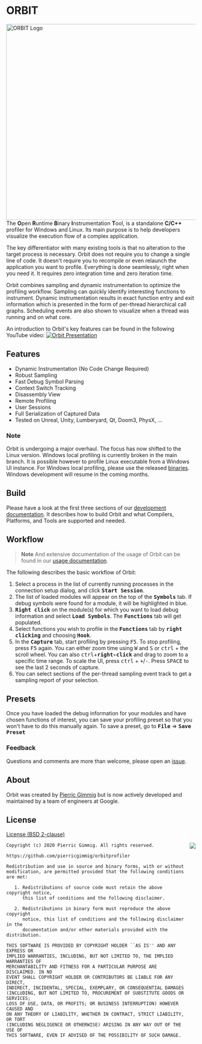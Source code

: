 # ORBIT

<img alt="ORBIT Logo" src="logos/orbit_logo_simple.png" align="right" width="520" >

The **O**pen **R**untime **B**inary **I**nstrumentation **T**ool, is a standalone **C/C++** profiler for Windows and Linux. Its main purpose is to help developers visualize the execution flow of a complex application.

The key differentiator with many existing tools is that no alteration to the target process is necessary. Orbit does not require you to change a single line of code. It doesn't require you to recompile or even relaunch the application you want to profile. Everything is done seamlessly, right when you need it. It requires zero integration time and zero iteration time.

Orbit combines sampling and dynamic instrumentation to optimize the profiling workflow. Sampling can quickly identify interesting functions to instrument. Dynamic instrumentation results in exact function entry and exit information which is presented in the form of per-thread hierarchical call graphs.  Scheduling events are also shown to visualize when a thread was running and on what core.

An introduction to Orbit's key features can be found in the following YouTube
video:
[![Orbit Presentation][orbit_youtube_presentation]](https://www.youtube.com/watch?v=8V-EPBPGZPs)

## Features

- Dynamic Instrumentation (No Code Change Required)
- Robust Sampling
- Fast Debug Symbol Parsing
- Context Switch Tracking
- Disassembly View
- Remote Profiling
- User Sessions
- Full Serialization of Captured Data
- Tested on Unreal, Unity, Lumberyard, Qt, Doom3, PhysX, ...

### Note

Orbit is undergoing a major overhaul. The focus has now shifted to the Linux version. Windows local profiling is currently broken in the main branch. It is possible however to profile Linux executable from a Windows UI instance. For Windows local profiling, please use the released [binaries](https://github.com/google/orbit/releases). Windows development will resume in the coming months.

## Build

Please have a look at the first three sections of our [development documentation](DEVELOPMENT.md). It describes how to build Orbit and what Compilers, Platforms, and Tools are supported and needed.

## Workflow

> **Note** And extensive documentation of the usage of Orbit can be found in our [usage documentation](documentation/DOCUMENTATION.md).

The following describes the basic workflow of Orbit:
1. Select a process in the list of currently running processes in the connection setup dialog, and click <b><samp>Start Session</samp></b>.
2. The list of loaded modules will appear on the top of the <b><samp>Symbols</samp></b> tab.  If debug symbols were found for a module, it will be highlighted in blue.
3. <b><samp>Right click</samp></b> on the module(s) for which you want to load debug information and select <b><samp>Load Symbols</samp></b>. The <b><samp>Functions</samp></b> tab will get populated.
4. Select functions you wish to profile in the <b><samp>Functions</samp></b> tab by <b><samp>right clicking</samp></b> and choosing <b><samp>Hook</samp></b>.
5. In the <b><samp>Capture</samp></b> tab, start profiling by pressing <kbd>F5</kbd>.  To stop profiling, press <kbd>F5</kbd> again. You can either zoom time using <kbd>W</kbd> and <kbd>S</kbd> or <kbd>ctrl</kbd> + the scroll wheel.  You can also <kbd>ctrl</kbd>+<b><samp>right-click</samp></b> and drag to zoom to a specific time range. To scale the UI, press <kbd>ctrl</kbd> + <kbd>+</kbd>/<kbd>-</kbd>. Press <kbd>SPACE</kbd> to see the last 2 seconds of capture.
6. You can select sections of the per-thread sampling event track to get a sampling report of your selection.

## Presets

Once you have loaded the debug information for your modules and have chosen functions of interest, you can save your profiling preset so that you won't have to do this manually again.  To save a preset, go to <b><samp>File</samp></b> ⇒ <b><samp>Save Preset</samp></b>

### Feedback

Questions and comments are more than welcome, please open an [issue](https://github.com/google/orbit/issues).

## About

Orbit was created by [Pierric Gimmig](https://www.linkedin.com/in/pgimmig/) but is now actively developed and maintained by a team of engineers at Google.

## License

[License (BSD 2-clause)](./LICENSE)

<a href="http://opensource.org/licenses/BSD-2-Clause" target="_blank">
<img align="right" src="http://opensource.org/trademarks/opensource/OSI-Approved-License-100x137.png">
</a>

```text
Copyright (c) 2020 Pierric Gimmig. All rights reserved.

https://github.com/pierricgimmig/orbitprofiler

Redistribution and use in source and binary forms, with or without
modification, are permitted provided that the following conditions are met:

   1. Redistributions of source code must retain the above copyright notice,
      this list of conditions and the following disclaimer.
   
   2. Redistributions in binary form must reproduce the above copyright
      notice, this list of conditions and the following disclaimer in the
      documentation and/or other materials provided with the distribution.

THIS SOFTWARE IS PROVIDED BY COPYRIGHT HOLDER ``AS IS'' AND ANY EXPRESS OR
IMPLIED WARRANTIES, INCLUDING, BUT NOT LIMITED TO, THE IMPLIED WARRANTIES OF
MERCHANTABILITY AND FITNESS FOR A PARTICULAR PURPOSE ARE DISCLAIMED. IN NO
EVENT SHALL COPYRIGHT HOLDER OR CONTRIBUTORS BE LIABLE FOR ANY DIRECT,
INDIRECT, INCIDENTAL, SPECIAL, EXEMPLARY, OR CONSEQUENTIAL DAMAGES
(INCLUDING, BUT NOT LIMITED TO, PROCUREMENT OF SUBSTITUTE GOODS OR SERVICES;
LOSS OF USE, DATA, OR PROFITS; OR BUSINESS INTERRUPTION) HOWEVER CAUSED AND
ON ANY THEORY OF LIABILITY, WHETHER IN CONTRACT, STRICT LIABILITY, OR TORT
(INCLUDING NEGLIGENCE OR OTHERWISE) ARISING IN ANY WAY OUT OF THE USE OF
THIS SOFTWARE, EVEN IF ADVISED OF THE POSSIBILITY OF SUCH DAMAGE.
```


[orbit_youtube_presentation]: logos/orbit_presentation_youtube.png

